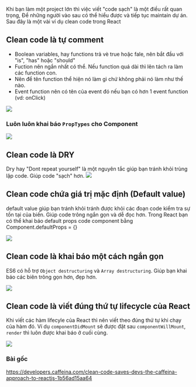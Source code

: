 Khi bạn làm một project lớn thì việc viết "code sạch" là một điều rất quan trọng, Để những người vào sau có thể hiểu được và tiếp tục maintain dự án. Sau đây là một vài ví dụ clean code trong React
## Clean code là tự comment
* Boolean variables, hay functions trả vè true hoặc fale, nên bắt đầu với "is", "has" hoặc "should"
* Fuction nên ngắn nhất có thể. Nếu function quá dài thì lên tách ra làm các function con.
* Nên để tên function thể hiện nó làm gì chứ không phải nó làm như thế nào.
* Event function nên có tên của event đó nếu bạn có hơn 1 event function (vd: onClick)


![](https://images.viblo.asia/0f7b0151-812b-4f3a-a8c6-ae1654c50565.png)

### Luôn luôn khai báo `PropTypes` cho Component
![](https://images.viblo.asia/dc6cdca7-42a9-4890-8e0c-a37bdc05bb96.png)

## Clean code là DRY
Dry hay "Dont repeat yourself" là một nguyên tắc giúp bạn tránh khỏi trùng lặp code. Giúp code "sạch" hơn.
![](https://images.viblo.asia/e3d47e59-2bb0-4166-84c8-6c87c860ea13.png)
## Clean code chứa giá trị mặc định (Default value)
default value giúp bạn tránh khỏi tránh được khỏi các đoạn code kiểm tra sự tồn tại của biến. Giúp code trông ngắn gọn và dễ đọc hơn. Trong React bạn có thể khai báo default props code component bằng Component.defaultProps = {}

![](https://images.viblo.asia/7a0e9533-d70f-4ef2-9ef8-1b15aceb7d37.png)
## Clean code là khai báo một cách ngắn gọn
ES6 có hỗ trợ `Object destructuring` và `Array destructuring`. Giúp bạn khai báo các biên trông gọn hơn, đẹp hơn.

![](https://images.viblo.asia/e1e764e5-bb65-471d-8519-e0b157501a1c.png)
## Clean code là viết đúng thứ tự lifecycle của React
Khi viết các hàm lifecyle của React thì nên viết theo đúng thứ tự khi chạy của hàm đó. Ví dụ `componentDidMount` sẽ được đặt sau `componentWillMount`, `render` thì luôn được khai báo ở cuối cùng.

![](https://images.viblo.asia/1953da87-6a65-47bd-a626-1c4613b5b35a.png)

### Bài gốc
https://developers.caffeina.com/clean-code-saves-devs-the-caffeina-approach-to-reactjs-1b56ad15aa64